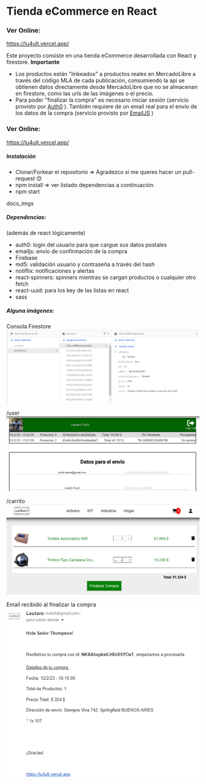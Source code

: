 # Tienda eCommerce en React


### Ver Online:

https://lu4ult.vercel.app/



Este proyecto consiste en una tienda eCommerce desarrollada con React y firestore.
<strong>Importante</strong>
- Los productos están "linkeados" a productos reales en MercadoLibre a través del código MLA de cada publicación, consumiendo la api se obtienen datos directamente desde MercadoLibre que no se almacenan en firestore, como las urls de las imágenes o el precio.
- Para poder "finalizar la compra" es necesario iniciar sesión (servicio provisto por <a href="https://auth0.com/es">Auth0</a> ). También requiere de un email real para el envío de los datos de la compra (servicio provisto por <a href="https://www.emailjs.com/">EmailJS</a> )

### Ver Online:

https://lu4ult.vercel.app/


##### Instalación

- Clonar/Forkear el repositorio => Agradezco si me queres hacer un pull-request 😊
- npm install => ver listado dependencias a continuación
- npm start




docs_imgs


##### Dependencias:
(además de react lógicamente)
- auth0: login del usuario para que cargue sus datos postales
- emailjs: envío de confirmación de la compra
- Firebase
- md5: validación usuario y contraseña a través del hash
- notiflix: notificaciones y alertas
- react-spinners: spinners mientras se cargan productos o cualquier otro fetch
- react-uuid: para los key de las listas en react
- sass

##### Alguna imágenes:

Consola Firestore
![foto 1](docs_imgs/1.png)

/user
![foto 2](docs_imgs/2.png)

/carrito
![foto 3](docs_imgs/3.png)

Email recibido al finalizar la compra
![foto 4](docs_imgs/4.png)

